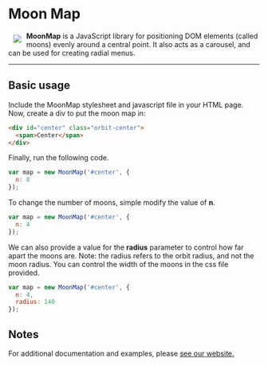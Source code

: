 # Moon Map

<a href="http://d3js.org"><img src="http://moonmapjs.com/www/img/logo.png" align="left" hspace="10" vspace="6"></a>

**MoonMap** is a JavaScript library for positioning DOM elements (called moons) evenly around a central point. It also acts as a carousel, and can be used for creating radial menus.

---

## Basic usage ##

Include the MoonMap stylesheet and javascript file in your HTML page. Now, create a div to put the moon map in:

```html
<div id="center" class="orbit-center">
  <span>Center</span>
</div>
```

Finally, run the following code.

```js
var map = new MoonMap('#center', {
  n: 8
});
```

To change the number of moons, simple modify the value of **n**.

```js
var map = new MoonMap('#center', {
  n: 4
});
```

We can also provide a value for the **radius** parameter to control how far apart the moons are.
Note: the radius refers to the orbit radius, and not the moon radius. You can control the
width of the moons in the css file provided.

```js
var map = new MoonMap('#center', {
  n: 4,
  radius: 140
});
```


## Notes ##
For additional documentation and examples, please [see our website.](http://moonmapjs.com/)

